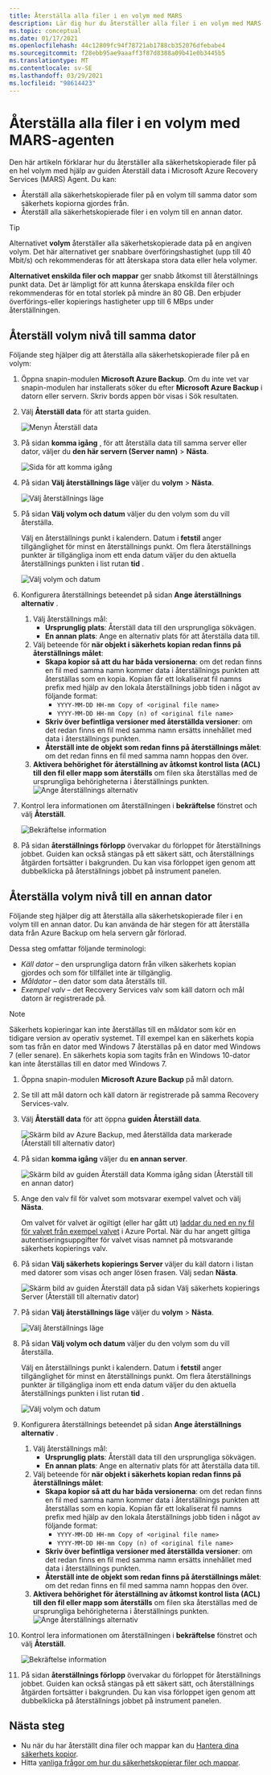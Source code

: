 ```yaml
---
title: Återställa alla filer i en volym med MARS
description: Lär dig hur du återställer alla filer i en volym med MARS-agenten.
ms.topic: conceptual
ms.date: 01/17/2021
ms.openlocfilehash: 44c12809fc94f78721ab1788cb352076dfebabe4
ms.sourcegitcommit: f28ebb95ae9aaaff3f87d8388a09b41e0b3445b5
ms.translationtype: MT
ms.contentlocale: sv-SE
ms.lasthandoff: 03/29/2021
ms.locfileid: "98614423"
---
```

# <a name="restore-all-the-files-in-a-volume-using-the-mars-agent"></a>Återställa alla filer i en volym med MARS-agenten

Den här artikeln förklarar hur du återställer alla säkerhetskopierade filer på en hel volym med hjälp av guiden Återställ data i Microsoft Azure Recovery Services (MARS) Agent. Du kan:

- Återställ alla säkerhetskopierade filer på en volym till samma dator som säkerhets kopiorna gjordes från.
- Återställ alla säkerhetskopierade filer i en volym till en annan dator.

>[!TIP]
>Alternativet **volym** återställer alla säkerhetskopierade data på en angiven volym. Det här alternativet ger snabbare överföringshastighet (upp till 40 Mbit/s) och rekommenderas för att återskapa stora data eller hela volymer.
>
>**Alternativet enskilda filer och mappar** ger snabb åtkomst till återställnings punkt data. Det är lämpligt för att kunna återskapa enskilda filer och rekommenderas för en total storlek på mindre än 80 GB. Den erbjuder överförings-eller kopierings hastigheter upp till 6 MBps under återställningen.

## <a name="volume-level-restore-to-the-same-machine"></a>Återställ volym nivå till samma dator

Följande steg hjälper dig att återställa alla säkerhetskopierade filer på en volym:

1. Öppna snapin-modulen **Microsoft Azure Backup**. Om du inte vet var snapin-modulen har installerats söker du efter **Microsoft Azure Backup** i datorn eller servern. Skriv bords appen bör visas i Sök resultaten.

1. Välj **Återställ data** för att starta guiden.

    ![Menyn Återställ data](./media/restore-all-files-volume-mars/recover.png)

1. På sidan **komma igång** , för att återställa data till samma server eller dator, väljer du **den här servern (Server namn)**  >  **Nästa**.

    ![Sida för att komma igång](./media/restore-all-files-volume-mars/same-machine-instant-restore.png)

1. På sidan **Välj återställnings läge** väljer du **volym**  >  **Nästa**.

    ![Välj återställnings läge](./media/restore-all-files-volume-mars/select-recovery-mode.png)

1. På sidan **Välj volym och datum** väljer du den volym som du vill återställa.

    Välj en återställnings punkt i kalendern. Datum i **fetstil** anger tillgänglighet för minst en återställnings punkt. Om flera återställnings punkter är tillgängliga inom ett enda datum väljer du den aktuella återställnings punkten i list rutan **tid** .

     ![Välj volym och datum](./media/restore-all-files-volume-mars/select-volume-and-date.png)

1. Konfigurera återställnings beteendet på sidan **Ange återställnings alternativ** .
    1. Välj återställnings mål:
        - **Ursprunglig plats**: Återställ data till den ursprungliga sökvägen.
        - **En annan plats**: Ange en alternativ plats för att återställa data till.
    1. Välj beteende för **när objekt i säkerhets kopian redan finns på återställnings målet**:
        - **Skapa kopior så att du har båda versionerna**: om det redan finns en fil med samma namn kommer data i återställnings punkten att återställas som en kopia. Kopian får ett lokaliserat fil namns prefix med hjälp av den lokala återställnings jobb tiden i något av följande format:
            - `YYYY-MM-DD HH-mm Copy of <original file name>`
            - `YYYY-MM-DD HH-mm Copy (n) of <original file name>`
        - **Skriv över befintliga versioner med återställda versioner**: om det redan finns en fil med samma namn ersätts innehållet med data i återställnings punkten.
        - **Återställ inte de objekt som redan finns på återställnings målet**: om det redan finns en fil med samma namn hoppas den över.
    1. **Aktivera behörighet för återställning av åtkomst kontrol lista (ACL) till den fil eller mapp som återställs** om filen ska återställas med de ursprungliga behörigheterna i återställnings punkten.
        ![Ange återställnings alternativ](./media/restore-all-files-volume-mars/specify-recovery-options.png)

1. Kontrol lera informationen om återställningen i **bekräftelse** fönstret och välj **Återställ**.

    ![Bekräftelse information](./media/restore-all-files-volume-mars/confirmation-details.png)

1. På sidan **återställnings förlopp** övervakar du förloppet för återställnings jobbet. Guiden kan också stängas på ett säkert sätt, och återställnings åtgärden fortsätter i bakgrunden. Du kan visa förloppet igen genom att dubbelklicka på återställnings jobbet på instrument panelen.

## <a name="volume-level-restore-to-an-alternate-machine"></a>Återställa volym nivå till en annan dator

Följande steg hjälper dig att återställa alla säkerhetskopierade filer i en volym till en annan dator. Du kan använda de här stegen för att återställa data från Azure Backup om hela servern går förlorad.

Dessa steg omfattar följande terminologi:

- *Käll dator* – den ursprungliga datorn från vilken säkerhets kopian gjordes och som för tillfället inte är tillgänglig.
- *Måldator* – den dator som data återställs till.
- *Exempel valv* – det Recovery Services valv som käll datorn och mål datorn är registrerade på.

> [!NOTE]
> Säkerhets kopieringar kan inte återställas till en måldator som kör en tidigare version av operativ systemet. Till exempel kan en säkerhets kopia som tas från en dator med Windows 7 återställas på en dator med Windows 7 (eller senare). En säkerhets kopia som tagits från en Windows 10-dator kan inte återställas till en dator med Windows 7.

1. Öppna snapin-modulen **Microsoft Azure Backup** på mål datorn.

1. Se till att mål datorn och käll datorn är registrerade på samma Recovery Services-valv.

1. Välj **Återställ data** för att öppna **guiden Återställ data**.

    ![Skärm bild av Azure Backup, med återställda data markerade (Återställ till alternativ dator)](./media/backup-azure-restore-windows-server/recover.png)

1. På sidan **komma igång** väljer du **en annan server**.

    ![Skärm bild av guiden Återställ data Komma igång sidan (Återställ till en annan dator)](./media/backup-azure-restore-windows-server/alternatemachine_gettingstarted_instantrestore.png)

1. Ange den valv fil för valvet som motsvarar exempel valvet och välj **Nästa**.

    Om valvet för valvet är ogiltigt (eller har gått ut) [laddar du ned en ny fil för valvet från exempel valvet](backup-azure-file-folder-backup-faq.md#where-can-i-download-the-vault-credentials-file) i Azure Portal. När du har angett giltiga autentiseringsuppgifter för valvet visas namnet på motsvarande säkerhets kopierings valv.

1. På sidan **Välj säkerhets kopierings Server** väljer du käll datorn i listan med datorer som visas och anger lösen frasen. Välj sedan **Nästa**.

    ![Skärm bild av guiden Återställ data på sidan Välj säkerhets kopierings Server (Återställ till alternativ dator)](./media/backup-azure-restore-windows-server/alternatemachine_selectmachine_instantrestore.png)

1. På sidan **Välj återställnings läge** väljer du **volym**  >  **Nästa**.

    ![Välj återställnings läge](./media/restore-all-files-volume-mars/select-recovery-mode.png)

1. På sidan **Välj volym och datum** väljer du den volym som du vill återställa.

    Välj en återställnings punkt i kalendern. Datum i **fetstil** anger tillgänglighet för minst en återställnings punkt. Om flera återställnings punkter är tillgängliga inom ett enda datum väljer du den aktuella återställnings punkten i list rutan **tid** .

     ![Välj volym och datum](./media/restore-all-files-volume-mars/select-volume-and-date.png)

1. Konfigurera återställnings beteendet på sidan **Ange återställnings alternativ** .
    1. Välj återställnings mål:
        - **Ursprunglig plats**: Återställ data till den ursprungliga sökvägen.
        - **En annan plats**: Ange en alternativ plats för att återställa data till.
    1. Välj beteende för **när objekt i säkerhets kopian redan finns på återställnings målet**:
        - **Skapa kopior så att du har båda versionerna**: om det redan finns en fil med samma namn kommer data i återställnings punkten att återställas som en kopia. Kopian får ett lokaliserat fil namns prefix med hjälp av den lokala återställnings jobb tiden i något av följande format:
            - `YYYY-MM-DD HH-mm Copy of <original file name>`
            - `YYYY-MM-DD HH-mm Copy (n) of <original file name>`
        - **Skriv över befintliga versioner med återställda versioner**: om det redan finns en fil med samma namn ersätts innehållet med data i återställnings punkten.
        - **Återställ inte de objekt som redan finns på återställnings målet**: om det redan finns en fil med samma namn hoppas den över.
    1. **Aktivera behörighet för återställning av åtkomst kontrol lista (ACL) till den fil eller mapp som återställs** om filen ska återställas med de ursprungliga behörigheterna i återställnings punkten.
        ![Ange återställnings alternativ](./media/restore-all-files-volume-mars/specify-recovery-options.png)

1. Kontrol lera informationen om återställningen i **bekräftelse** fönstret och välj **Återställ**.

    ![Bekräftelse information](./media/restore-all-files-volume-mars/confirmation-details.png)

1. På sidan **återställnings förlopp** övervakar du förloppet för återställnings jobbet. Guiden kan också stängas på ett säkert sätt, och återställnings åtgärden fortsätter i bakgrunden. Du kan visa förloppet igen genom att dubbelklicka på återställnings jobbet på instrument panelen.

## <a name="next-steps"></a>Nästa steg

- Nu när du har återställt dina filer och mappar kan du [Hantera dina säkerhets kopior](backup-azure-manage-windows-server.md).
- Hitta [vanliga frågor om hur du säkerhetskopierar filer och mappar](backup-azure-file-folder-backup-faq.md).
